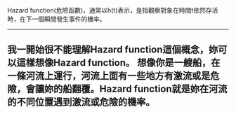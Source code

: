 Hazard function(危險函數)，通常以h(t)表示，是指觀察對象在時間t依然存活時，在下一個瞬間發生事件的機率。
- - -
我一開始很不能理解Hazard function這個概念，妳可以這樣想像Hazard function。
想像你是一艘船，在一條河流上運行，河流上面有一些地方有激流或是危險，會讓妳的船翻覆。Hazard function就是妳在河流的不同位置遇到激流或危險的機率。
- 
